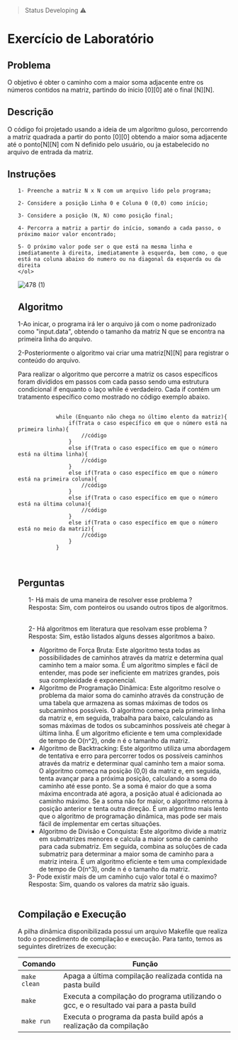 > Status Developing :warning:

# Exercício de Laboratório
## Problema
<body>
    <p>O objetivo é obter o caminho com a maior soma adjacente entre os números contidos na matriz, partindo do ínicio [0][0] até o final [N][N].</p>
</body>

## Descrição

<body>
    <p> O código foi projetado usando a ideia de um algoritmo guloso, percorrendo a matriz quadrada a partir do ponto [0][0] obtendo a maior soma adjacente até o ponto[N][N] com N definido pelo usuário, ou ja estabelecido no arquivo de entrada da matriz.</p>
</body>

## Instruções

<body>
  <ol>
    
    1- Preenche a matriz N x N com um arquivo lido pelo programa;

    2- Considere a posição Linha 0 e Coluna 0 (0,0) como início;

    3- Considere a posição (N, N) como posição final;

    4- Percorra a matriz a partir do início, somando a cada passo, o próximo maior valor encontrado;

    5- O próximo valor pode ser o que está na mesma linha e imediatamente à direita, imediatamente à esquerda, bem como, o que está na coluna abaixo do numero ou na diagonal da esquerda ou da direita
    </ol>
</body>

![478 (1)](https://user-images.githubusercontent.com/102326098/225345250-6e0903e8-0917-428c-b454-bcdb3fe8dbaa.png)

 ## Algoritmo
 <body>
    <p>1-Ao inicar, o programa irá ler o arquivo já com o nome padronizado como "input.data", obtendo o tamanho da matriz N que se encontra na primeira linha do arquivo.</p>
    <p>2-Posteriormente o algoritmo vai criar uma matriz[N][N] para registrar o conteúdo do arquivo. </p>
    <p>Para realizar o algoritmo que percorre a matriz os casos específicos foram divididos em passos com cada passo sendo uma estrutura condicional if enquanto o laço     while é verdadeiro. Cada if contém um tratamento específico como mostrado no código exemplo abaixo.</p>
    <pre>
        <code>
            while (Enquanto não chega no último elento da matriz){
                if(Trata o caso específico em que o número está na primeira linha){
                    //código
                }
                else if(Trata o caso específico em que o número está na última linha){
                    //código
                }
                else if(Trata o caso específico em que o número está na primeira coluna){
                    //código
                }
                else if(Trata o caso específico em que o número está na última coluna){
                    //código
                }
                else if(Trata o caso específico em que o número está no meio da matriz){
                    //código
                }
            }
        </code>
    </pre>
</body>

 ## Perguntas
<body>
  <ol>
  1- Há mais de uma maneira de resolver esse problema ?<br/>
    Resposta: Sim, com ponteiros ou usando outros tipos de algoritmos.<br/><br/>
    
  2- Há algoritmos em literatura que resolvam esse problema ?<br/>
    Resposta: Sim, estão listados alguns desses algoritmos a baixo.
    <ul>
        <li>Algoritmo de Força Bruta: Este algoritmo testa todas as possibilidades de caminhos através da matriz e determina qual caminho tem a maior soma. É um algoritmo simples e fácil de entender, mas pode ser ineficiente em matrizes grandes, pois sua complexidade é exponencial.</li>
        <li>Algoritmo de Programação Dinâmica: Este algoritmo resolve o problema da maior soma do caminho através da construção de uma tabela que armazena as somas máximas de todos os subcaminhos possíveis. O algoritmo começa pela primeira linha da matriz e, em seguida, trabalha para baixo, calculando as somas máximas de todos os subcaminhos possíveis até chegar à última linha. É um algoritmo eficiente e tem uma complexidade de tempo de O(n^2), onde n é o tamanho da matriz.</li>
        <li>Algoritmo de Backtracking: Este algoritmo utiliza uma abordagem de tentativa e erro para percorrer todos os possíveis caminhos através da matriz e determinar qual caminho tem a maior soma. O algoritmo começa na posição (0,0) da matriz e, em seguida, tenta avançar para a próxima posição, calculando a soma do caminho até esse ponto. Se a soma é maior do que a soma máxima encontrada até agora, a posição atual é adicionada ao caminho máximo. Se a soma não for maior, o algoritmo retorna à posição anterior e tenta outra direção. É um algoritmo mais lento que o algoritmo de programação dinâmica, mas pode ser mais fácil de implementar em certas situações.</li>
        <li>Algoritmo de Divisão e Conquista: Este algoritmo divide a matriz em submatrizes menores e calcula a maior soma de caminho para cada submatriz. Em seguida, combina as soluções de cada submatriz para determinar a maior soma de caminho para a matriz inteira. É um algoritmo eficiente e tem uma complexidade de tempo de O(n^3), onde n é o tamanho da matriz.</li>
    </ul>
  3- Pode existir mais de um caminho cujo valor total é o maximo?<br/>
    Resposta: Sim, quando os valores da matriz são iguais.<br/><br/>
  </ol>

  ## Compilação e Execução 

A pilha dinâmica disponibilizada possui um arquivo Makefile que realiza todo o procedimento de compilação e execução. Para tanto, temos as seguintes diretrizes de execução:


| Comando                |  Função                                                                                           |                     
| -----------------------| ------------------------------------------------------------------------------------------------- |
|  `make clean`          | Apaga a última compilação realizada contida na pasta build                                        |
|  `make`                | Executa a compilação do programa utilizando o gcc, e o resultado vai para a pasta build           |
|  `make run`            | Executa o programa da pasta build após a realização da compilação                                 |

</body>
